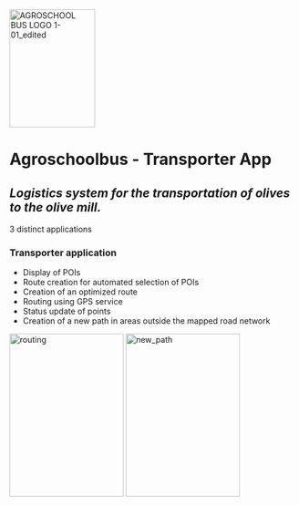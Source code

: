 
<img width="150" height="207" alt="AGROSCHOOL BUS LOGO 1-01_edited" src="https://github.com/user-attachments/assets/6c0aae28-247a-484f-bcaf-95585199acc6" />

# Agroschoolbus - Transporter App
## _Logistics system for the transportation of olives to the olive mill._

3 distinct applications

### Transporter application
- Display of POIs
- Route creation for automated selection of POIs
- Creation of an optimized route
- Routing using GPS service
- Status update of points
- Creation of a new path in areas outside the mapped road network



<img width="200" height="286" alt="routing" src="https://github.com/user-attachments/assets/3c035867-0636-494c-9ff4-c33658093135" />
<img width="200" height="286" alt="new_path" src="https://github.com/user-attachments/assets/f6aadba9-b401-430e-9928-203e63ddb218" />
